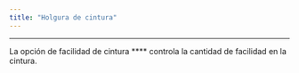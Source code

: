 ```yaml
---
title: "Holgura de cintura"
---
```


***

La opción de facilidad de cintura **** controla la cantidad de facilidad en la cintura.




